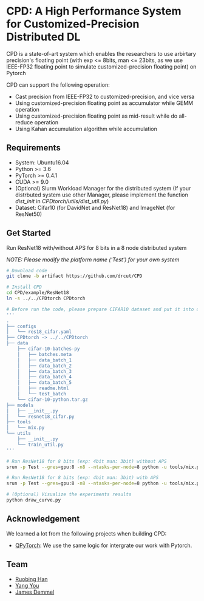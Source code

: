 # CPD: A High Performance System for Customized-Precision Distributed DL

CPD is a state-of-art system which enables the researchers to use arbirtary precision's floating point 
(with exp <= 8bits, man <= 23bits, as we use IEEE-FP32 floating point to simulate customized-precision floating point) on Pytorch

CPD can support the following operation:

- Cast precision from IEEE-FP32 to customized-precision, and vice versa
- Using customized-precision floating point as accumulator while GEMM operation
- Using customized-precision floating point as mid-result while do all-reduce operation
- Using Kahan accumulation algorithm while accumulation

## Requirements

- System: Ubuntu16.04
- Python >= 3.6
- PyTorch >= 0.4.1
- CUDA >= 9.0
- (Optional) Slurm Workload Manager for the distributed system (If your distrbuted system use other Manager, please implement the function *dist_init* in *CPDtorch/utils/dist_util.py*)
- Dataset: Cifar10 (for DavidNet and ResNet18) and ImageNet (for ResNet50)


## Get Started
Run ResNet18 with/without APS for 8 bits in a 8 node distributed system

*NOTE: Please modify the platform name ('Test') for your own system*
```bash
# Download code
git clone -b artifact https://github.com/drcut/CPD

# Install CPD
cd CPD/example/ResNet18
ln -s ../../CPDtorch CPDtorch

# Before run the code, please prepare CIFAR10 dataset and put it into data folder, just like below
'''
.
├── configs
│   └── res18_cifar.yaml
├── CPDtorch -> ../../CPDtorch
├── data
    ├── cifar-10-batches-py
    │   ├── batches.meta
    │   ├── data_batch_1
    │   ├── data_batch_2
    │   ├── data_batch_3
    │   ├── data_batch_4
    │   ├── data_batch_5
    │   ├── readme.html
    │   └── test_batch
    └── cifar-10-python.tar.gz
├── models
│   ├── __init__.py
│   └── resnet18_cifar.py
├── tools
│   └── mix.py
└── utils
    ├── __init__.py
    └── train_util.py
'''

# Run ResNet18 for 8 bits (exp: 4bit man: 3bit) without APS
srun -p Test --gres=gpu:8 -n8 --ntasks-per-node=8 python -u tools/mix.py --dist --grad_exp 4 --grad_man 3 | tee no_aps.log

# Run ResNet18 for 8 bits (exp: 4bit man: 3bit) with APS
srun -p Test --gres=gpu:8 -n8 --ntasks-per-node=8 python -u tools/mix.py --dist --grad_exp 4 --grad_man 3 --use_APS | tee aps.log

# (Optional) Visualize the experiments results
python draw_curve.py
```

## Acknowledgement
We learned a lot from the following projects when building CPD:

- [QPyTorch](https://github.com/Tiiiger/QPyTorch): We use the same logic for intergrate our work with Pytorch.

## Team
* [Ruobing Han](https://drcut.github.io/)
* [Yang You](https://people.eecs.berkeley.edu/~youyang/)
* [James Demmel](https://people.eecs.berkeley.edu/~demmel/)


